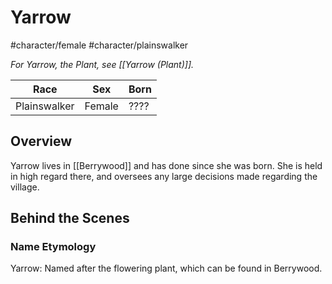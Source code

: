 # Yarrow
#character/female #character/plainswalker 

*For Yarrow, the Plant, see [[Yarrow (Plant)]].*

Race | Sex | Born
-----|-----|-----
Plainswalker | Female | ????

## Overview
Yarrow lives in [[Berrywood]] and has done since she was born. She is held in high regard there, and oversees any large decisions made regarding the village.

## Behind the Scenes
### Name Etymology
Yarrow: Named after the flowering plant, which can be found in Berrywood.